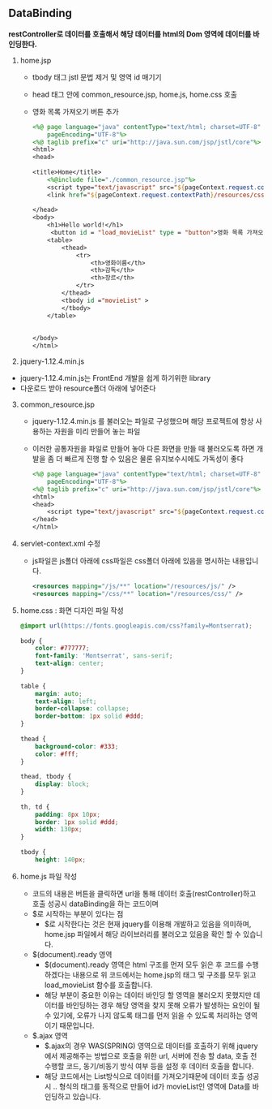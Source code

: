 ## DataBinding

**restController로 데이터를 호출해서 해당 데이터를 html의 Dom 영역에 데이터를 바인딩한다.**

1. home.jsp

   - tbody 태그 jstl 문법 제거 및 영역 id 매기기

   - head 태그 안에 common_resource.jsp, home.js, home.css 호출

   - 영화 목록 가져오기 버튼 추가

     ```jsp
     <%@ page language="java" contentType="text/html; charset=UTF-8"
         pageEncoding="UTF-8"%>
     <%@ taglib prefix="c" uri="http://java.sun.com/jsp/jstl/core"%>
     <html>
     <head>
      
     <title>Home</title>
         <%@include file="./common_resource.jsp"%>
         <script type="text/javascript" src="${pageContext.request.contextPath}/resources/js/home.js"></script>
         <link href="${pageContext.request.contextPath}/resources/css/home.css" rel="stylesheet" />
      
     </head>
     <body>
         <h1>Hello world!</h1>
          <button id = "load_movieList" type = "button">영화 목록 가져오기</button>
         <table>
             <thead>
                 <tr>
                     <th>영화이름</th>
                     <th>감독</th>
                     <th>장르</th>
                 </tr>
             </thead>
             <tbody id ="movieList" >
             </tbody>
         </table>
      
      
     </body>
     </html>
     ```

2.  jquery-1.12.4.min.js 

   - jquery-1.12.4.min.js는 FrontEnd 개발을 쉽게 하기위한 library
   - 다운로드 받아 resource폴더 아래에 넣어준다

3. common_resource.jsp

   - jquery-1.12.4.min.js 를 불러오는 파일로 구성했으며 해당 프로젝트에 항상 사용하는 자원을 미리 만들어 놓는 파일

   - 이러한 공통자원을 파일로 만들어 놓아 다른 화면을 만들 때 불러오도록 하면 개발을 좀 더 빠르게 진행 할 수 있음은 물론 유지보수시에도 가독성이 좋다

     ```jsp
     <%@ page language="java" contentType="text/html; charset=UTF-8"
         pageEncoding="UTF-8"%>
     <%@ taglib prefix="c" uri="http://java.sun.com/jsp/jstl/core"%>
     <html>
     <head>
         <script type="text/javascript" src="${pageContext.request.contextPath}/resources/js/jquery-1.12.4.min.js"></script>
     </head>
     </html>
     ```

4. servlet-context.xml 수정

   - js파일은 js폴더 아래에 css파일은 css폴더 아래에 있음을 명시하는 내용입니다.

     ```xml
     <resources mapping="/js/**" location="/resources/js/" />
     <resources mapping="/css/**" location="/resources/css/" />
     ```

5. home.css : 화면 디자인 파일 작성

   ```css
   @import url(https://fonts.googleapis.com/css?family=Montserrat);
    
   body {
       color: #777777;
       font-family: 'Montserrat', sans-serif;
       text-align: center;
   }
    
   table {
       margin: auto;
       text-align: left;
       border-collapse: collapse;
       border-bottom: 1px solid #ddd;
   }
    
   thead {
       background-color: #333;
       color: #fff;
   }
    
   thead, tbody {
       display: block;
   }
    
   th, td {
       padding: 8px 10px;
       border: 1px solid #ddd;
       width: 130px;
   }
    
   tbody {
       height: 140px;
   ```

6. home.js 파일 작성

   - 코드의 내용은 버튼을 클릭하면 url을 통해 데이터 호출(restController)하고 호출 성공시 dataBinding을 하는 코드이며
   - $로 시작하는 부분이 있다는 점
     - $로 시작한다는 것은 현재 jquery를 이용해 개발하고 있음을 의미하며, home.jsp 파일에서 해당 라이브러리를 불러오고 있음을 확인 할 수 있습니다.
   - $(document).ready 영역
     * $(document).ready 영역은 html 구조를 먼저 모두 읽은 후 코드를 수행하겠다는 내용으로 위 코드에서는 home.jsp의 태그 및 구조를 모두 읽고 load_movieList 함수를 호출합니다.
     * 해당 부분이 중요한 이유는 데이터 바인딩 할 영역을 불러오지 못했지만 데이터를 바인딩하는 경우 해당 영역을 찾지 못해 오류가 발생하는 요인이 될 수 있기에, 오류가 나지 않도록 태그를 먼저 읽을 수 있도록 처리하는 영역이기 때문입니다.
   - $.ajax 영역
     -  $.ajax의 경우 WAS(SPRING) 영역으로 데이터를 호출하기 위해 jquery에서 제공해주는 방법으로 호출을 위한 url, 서버에 전송 할 data, 호출 전 수행할 코드, 동기/비동기 방식 여부 등을 설정 후 데이터 호출을 합니다.
     - 해당 코드에서는 List방식으로 데이터를 가져오기때문에 데이터 호출 성공시 <tr>.. </tr>형식의 태그를 동적으로 만들어 id가 movieList인 영역에 Data를 바인딩하고 있습니다.